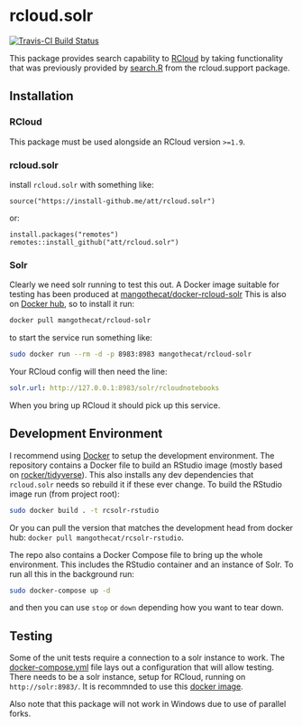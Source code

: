 # rcloud.solr

[![Travis-CI Build Status](https://travis-ci.org/att/rcloud.solr.svg?branch=develop)](https://travis-ci.org/att/rcloud.solr)

This package provides search capability to [RCloud](https://github.com/att/rcloud/) by taking functionality that was previously provided by [search.R](https://github.com/att/rcloud/blob/develop/rcloud.support/R/search.R) from the rcloud.support package.

## Installation

### RCloud

This package must be used alongside an RCloud version `>=1.9`.

### rcloud.solr

install `rcloud.solr` with something like:

```
source("https://install-github.me/att/rcloud.solr")
```

or:
```
install.packages("remotes")
remotes::install_github("att/rcloud.solr")
```

### Solr

Clearly we need solr running to test this out.  A Docker image suitable for testing has been produced at [mangothecat/docker-rcloud-solr](https://github.com/mangothecat/docker-rcloud-solr) This is also on [Docker hub](https://hub.docker.com/r/mangothecat/rcloud-solr/), so to install it run:

```sh
docker pull mangothecat/rcloud-solr
```

to start the service run something like:

```sh
sudo docker run --rm -d -p 8983:8983 mangothecat/rcloud-solr
```

Your RCloud config will then need the line:

```yaml
solr.url: http://127.0.0.1:8983/solr/rcloudnotebooks
```

When you bring up RCloud it should pick up this service.

## Development Environment

I recommend using [Docker](https://www.docker.com/) to setup the development environment. The repository contains a Docker file to build an RStudio image (mostly based on [rocker/tidyverse](https://hub.docker.com/r/rocker/tidyverse/)). This also installs any dev dependencies that `rcloud.solr` needs so rebuild it if these ever change. To build the RStudio image run (from project root):

```sh
sudo docker build . -t rcsolr-rstudio
```

Or you can pull the version that matches the development head from docker hub: `docker pull mangothecat/rcsolr-rstudio`.

The repo also contains a Docker Compose file to bring up the whole environment. This includes the RStudio container and an instance of Solr. To run all this in the background run:

```sh
sudo docker-compose up -d
```

and then you can use `stop` or `down` depending how you want to tear down.

## Testing

Some of the unit tests require a connection to a solr instance to work. The [docker-compose.yml]("docker-compose.yaml") file lays out a configuration that will allow testing. There needs to be a solr instance, setup for RCloud, running on `http://solr:8983/`. It is recommnded to use this [docker image](https://hub.docker.com/r/mangothecat/rcloud-solr/).

Also note that this package will not work in Windows due to use of parallel forks.

